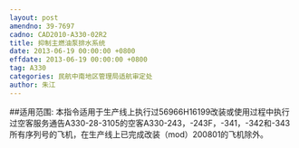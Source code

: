 ```yaml
---
layout: post
amendno: 39-7697
cadno: CAD2010-A330-02R2
title: 抑制主燃油泵排水系统
date: 2013-06-19 00:00:00 +0800
effdate: 2013-06-19 00:00:00 +0800
tag: A330
categories: 民航中南地区管理局适航审定处
author: 朱江
---
```


##适用范围:
本指令适用于生产线上执行过56966H16199改装或使用过程中执行过空客服务通告A330-28-3105的空客A330-243，-243F，-341，-342和-343所有序列号的飞机，在生产线上已完成改装（mod）200801的飞机除外。

